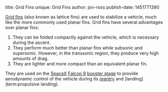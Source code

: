title: Grid Fins
unique: Grid Fins
author: jon-ross
publish-date: 1451771390

[Grid fins](wikipedia) (also known as lattice fins) are used
to stabilize a vehicle, much like the more commonly used planar
fins. Grid fins have several advantages over planar fins:

1. They can be folded compactly against the vehicle, which is
   necessary during the ascent.
2. They perform much better than planar fins while subsonic and
   supersonic. However, in the transsonic region, they produce very
   high amounts of drag.
3. They are lighter and more compact than an equivalent planar fin.

They are used on the [SpaceX](term) [Falcon 9](term)
[booster stage](term) to provide aerodynamic control of the vehicle
during its [reentry](term) and [landing](term:propulsive landing).
